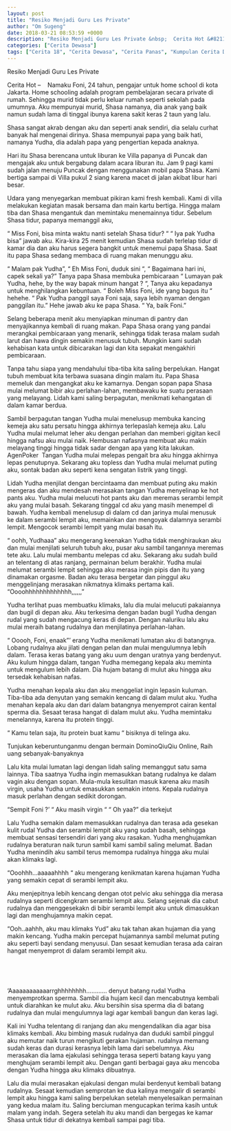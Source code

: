```yaml
---
layout: post
title: "Resiko Menjadi Guru Les Private"
author: "Om Sugeng"
date: 2018-03-21 08:53:59 +0000
description: "Resiko Menjadi Guru Les Private &nbsp;  Cerita Hot &#8211;\u00a0 \u00a0 Namaku Foni, 24 tahun, pengajar untuk home school di kota Jakarta. Home schooling adalah program pembelajaran secara private di rumah. Seh..."
categories: ["Cerita Dewasa"]
tags: ["Cerita 18", "Cerita Dewasa", "Cerita Panas", "Kumpulan Cerita Dewasa"]
---
```


Resiko Menjadi Guru Les Private
&nbsp;

Cerita Hot &#8211;    Namaku Foni, 24 tahun, pengajar untuk home school di kota Jakarta. Home schooling adalah program pembelajaran secara private di rumah. Sehingga murid tidak perlu keluar rumah seperti sekolah pada umumnya. Aku mempunyai murid, Shasa namanya, dia anak yang baik namun sudah lama di tinggal ibunya karena sakit keras 2 taun yang lalu.

Shasa sangat akrab dengan aku dan seperti anak sendiri, dia selalu curhat banyak hal mengenai dirinya. Shasa mempunyai papa yang baik hati, namanya Yudha, dia adalah papa yang pengertian kepada anaknya.

Hari itu Shasa berencana untuk liburan ke Villa papanya di Puncak dan mengajak aku untuk bergabung dalam acara liburan itu. Jam 9 pagi kami sudah jalan menuju Puncak dengan menggunakan mobil papa Shasa. Kami bertiga sampai di Villa pukul 2 siang karena macet di jalan akibat libur hari besar.

Udara yang menyegarkan membuat pikiran kami fresh kembali. Kami di villa melakukan kegiatan masak bersama dan main kartu bertiga. Hingga malam tiba dan Shasa mengantuk dan memintaku menemainnya tidur. Sebelum Shasa tidur, papanya memanggil aku,

“ Miss Foni, bisa minta waktu nanti setelah Shasa tidur? “
“ Iya pak Yudha bisa” jawab aku.
Kira-kira 25 menit kemudian Shasa sudah terlelap tidur di kamar dia dan aku harus segera bangkit untuk menemui papa Shasa. Saat itu papa Shasa sedang membaca di ruang makan menunggu aku.

“ Malam pak Yudha”,
“ Eh Miss Foni, duduk sini “,
“ Bagaimana hari ini, capek sekali ya?” Tanya papa Shasa membuka pembicaraan
“ Lumayan pak Yudha, hehe, by the way bapak minum hangat ? “, Tanya aku kepadanya untuk menghilangkan kebuntuan.
“ Boleh Miss Foni, ide yang bagus itu “ hehehe.
“ Pak Yudha panggil saya Foni saja, saya lebih nyaman dengan panggilan itu.” Hehe jawab aku ke papa Shasa.
“ Ya, baik Foni.”

Selang beberapa menit aku menyiapkan minuman di pantry dan menyajikannya kembali di ruang makan. Papa Shasa orang yang pandai merangkai pembicaraan yang menarik, sehingga tidak terasa malam sudah larut dan hawa dingin semakin menusuk tubuh. Mungkin kami sudah kehabisan kata untuk dibicarakan lagi dan kita sepakat mengakhiri pembicaraan.

Tanpa tahu siapa yang mendahului tiba-tiba kita saling berpelukan. Hangat tubuh membuat kita terbawa suasana dingin malam itu. Papa Shasa memeluk dan mengangkat aku ke kamarnya. Dengan sopan papa Shasa mulai melumat bibir aku perlahan-lahan, membawaku ke suatu perasaan yang melayang. Lidah kami saling berpagutan, menikmati kehangatan di dalam kamar berdua.

Sambil berpagutan tangan Yudha mulai menelusup membuka kancing kemeja aku satu persatu hingga akhirnya terlepaslah kemeja aku. Lalu Yudha mulai melumat leher aku dengan perlahan dan memberi gigitan kecil hingga nafsu aku mulai naik. Hembusan nafasnya membuat aku makin melayang tinggi hingga tidak sadar dengan apa yang kita lakukan. AgenPoker  Tangan Yudha mulai melepas pengait bra aku hingga akhirnya lepas penutupnya. Sekarang aku topless dan Yudha mulai melumat puting aku, sontak badan aku seperti kena sengatan listrik yang tinggi.

Lidah Yudha menjilat dengan bercintaama dan membuat puting aku makin mengeras dan aku mendesah merasakan tangan Yudha menyelinap ke hot pants aku. Yudha mulai melucuti hot pants aku dan meremas serambi lempit aku yang mulai basah. Sekarang tinggal cd aku yang masih menempel di bawah. Yudha kembali menelusup di dalam cd dan jarinya mulai menusuk ke dalam serambi lempit aku, memainkan dan mengoyak dalamnya serambi lempit. Mengocok serambi lempit yang mulai basah itu.

“ oohh, Yudhaaa” aku mengerang keenakan
Yudha tidak menghiraukan aku dan mulai menjilati seluruh tubuh aku, pusar aku sambil tangannya meremas tete aku. Lalu mulai membantu melepas cd aku. Sekarang aku sudah build an telentang di atas ranjang, permainan belum berakhir. Yudha mulai melumat serambi lempit sehingga aku merasa ingin pipis dan itu yang dinamakan orgasme. Badan aku terasa bergetar dan pinggul aku menggelinjang merasakan nikmatnya klimaks pertama kali.
“Oooohhhhhhhhhhhhh,,,,,,”

Yudha terlihat puas membuatku klimaks, lalu dia mulai melucuti pakaiannya dan bugil di depan aku. Aku terkesima dengan badan bugil Yudha dengan rudal yang sudah mengacung keras di depan. Dengan naluriku lalu aku mulai meraih batang rudalnya dan menjilatinya perlahan-lahan.

“ Ooooh, Foni, enaak”’ erang Yudha menikmati lumatan aku di batangnya.
Lobang rudalnya aku jilati dengan pelan dan mulai mengulumnya lebih dalam. Terasa keras batang yang aku uum dengan uratnya yang berdenyut. Aku kulum hingga dalam, tangan Yudha memegang kepala aku meminta untuk mengulum lebih dalam. Dia hujam batang di mulut aku hingga aku tersedak kehabisan nafas.

Yudha menahan kepala aku dan aku menggeliat ingin lepasin kuluman. Tiba-tiba ada denyutan yang semakin kencang di dalam mulut aku. Yudha menahan kepala aku dan dari dalam batangnya menyemprot cairan kental sperma dia. Sesaat terasa hangat di dalam mulut aku. Yudha memintaku menelannya, karena itu protein tinggi.

“ Kamu telan saja, itu protein buat kamu “ bisiknya di telinga aku.

Tunjukan keberuntunganmu dengan bermain DominoQiuQiu Online, Raih uang sebanyak-banyaknya

Lalu kita mulai lumatan lagi dengan lidah saling memanggut satu sama lainnya. Tiba saatnya Yudha ingin memasukkan batang rudalnya ke dalam vagin aku dengan sopan. Mula-mula kesulitan masuk karena aku masih virgin, usaha Yudha untuk emasukkan semakin intens. Kepala rudalnya masuk perlahan dengan sedikit dorongan.

“Sempit Foni ?’
“ Aku masih virgin “
“ Oh yaa?” dia terkejut

Lalu Yudha semakin dalam memasukkan rudalnya dan terasa ada gesekan kulit rudal Yudha dan serambi lempit aku yang sudah basah, sehingga membuat sensasi tersendiri dari yang aku rasakan. Yudha menghujamkan rudalnya beraturan naik turun sambil kami sambil saling melumat. Badan Yudha menindih aku sambil terus memompa rudalnya hingga aku mulai akan klimaks lagi.

“Ooohhh…aaaaahhhh “ aku mengerang kenikmatan karena hujaman Yudha yang semakin cepat di serambi lempit aku.

Aku menjepitnya lebih kencang dengan otot pelvic aku sehingga dia merasa rudalnya seperti dicengkram serambi lempit aku. Selang sejenak dia cabut rudalnya dan menggesekakn di bibir serambi lempit aku untuk dimasukkan lagi dan menghujamnya makin cepat.

“Ooh..aahhh, aku mau klimaks Yud” aku tak tahan akan hujaman dia yang makin kencang.
Yudha makin percepat hujamannya sambil melumat puting aku seperti bayi sendang menyusui. Dan sesaat kemudian terasa ada cairan hangat menyemprot di dalam serambi lempit aku.

&nbsp;

&nbsp;

‘Aaaaaaaaaaaarrghhhhhhhh………… denyut batang rudal Yudha menyemprotkan sperma. Sambil dia hujam kecil dan mencabutnya kembali untuk diarahkan ke mulut aku. Aku bersihin sisa sperma dia di batang rudalnya dan mulai mengulumnya lagi agar kembali bangun dan keras lagi.

Kali ini Yudha telentang di ranjang dan aku mengendalikan dia agar bisa klimaks kembali. Aku bimbing masuk rudalnya dan duduki sambil pinggul aku memutar naik turun mengikuti gerakan hujaman. rudalnya memang sudah keras dan durasi kerasnya lebih lama dari sebelumnya. Aku merasakan dia lama ejakulasi sehingga terasa seperti batang kayu yang menghujam serambi lempit aku. Dengan ganti berbagai gaya aku mencoba dengan Yudha hingga aku klimaks dibuatnya.

Lalu dia mulai merasakan ejakulasi dengan mulai berdenyut kembali batang rudalnya. Sesaat kemudian semprotan ke dua kalinya mengalir di serambi lempit aku hingga kami saling berpelukan setelah menyelesaikan permainan yang kedua malam itu. Saling berciuman mengucapkan terima kasih untuk malam yang indah. Segera setelah itu aku mandi dan bergegas ke kamar Shasa untuk tidur di dekatnya kembali sampai pagi tiba.